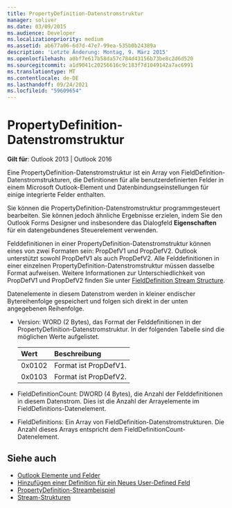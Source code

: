 ```yaml
---
title: PropertyDefinition-Datenstromstruktur
manager: soliver
ms.date: 03/09/2015
ms.audience: Developer
ms.localizationpriority: medium
ms.assetid: ab677a06-6d7d-47e7-99ea-535b0b24389a
description: 'Letzte Änderung: Montag, 9. März 2015'
ms.openlocfilehash: a0bf7e617b58da57c784d43156b73be8c2d6d520
ms.sourcegitcommit: a1d9041c20256616c9c183f7d1049142a7ac6991
ms.translationtype: MT
ms.contentlocale: de-DE
ms.lasthandoff: 09/24/2021
ms.locfileid: "59609654"
---
```

# <a name="propertydefinition-stream-structure"></a>PropertyDefinition-Datenstromstruktur

**Gilt für**: Outlook 2013 | Outlook 2016 
  
Eine PropertyDefinition-Datenstromstruktur [](fielddefinition-stream-structure.md) ist ein Array von FieldDefinition-Datenstromstrukturen, die Definitionen für alle benutzerdefinierten Felder in einem Microsoft Outlook-Element und Datenbindungseinstellungen für einige integrierte Felder enthalten. 
  
Sie können die PropertyDefinition-Datenstromstruktur programmgesteuert bearbeiten. Sie können jedoch ähnliche Ergebnisse erzielen, indem Sie den Outlook Forms Designer und insbesondere das Dialogfeld **Eigenschaften** für ein datengebundenes Steuerelement verwenden. 
  
Felddefinitionen in einer PropertyDefinition-Datenstromstruktur können eines von zwei Formaten sein: PropDefV1 und PropDefV2. Outlook unterstützt sowohl PropDefV1 als auch PropDefV2. Alle Felddefinitionen in einer einzelnen PropertyDefinition-Datenstromstruktur müssen dasselbe Format aufweisen. Weitere Informationen zur Unterschiedlichkeit von PropDefV1 und PropDefV2 finden Sie unter [FieldDefinition Stream Structure](fielddefinition-stream-structure.md).
  
Datenelemente in diesem Datenstrom werden in kleiner endischer Bytereihenfolge gespeichert und folgen sich direkt in der unten angegebenen Reihenfolge.
  
- Version: WORD (2 Bytes), das Format der Felddefinitionen in der PropertyDefinition-Datenstromstruktur. In der folgenden Tabelle sind die möglichen Werte aufgelistet.
    
    |**Wert**|**Beschreibung**|
    |:-----|:-----|
    |0x0102  <br/> |Format ist PropDefV1.  <br/> |
    |0x0103  <br/> |Format ist PropDefV2.  <br/> |
   
- FieldDefinitionCount: DWORD (4 Bytes), die Anzahl der Felddefinitionen in diesem Datenstrom. Dies ist die Anzahl der Arrayelemente im FieldDefinitions-Datenelement.
    
- FieldDefinitions: Ein Array von FieldDefinition-Datenstromstrukturen. Die Anzahl dieses Arrays entspricht dem FieldDefinitionCount-Datenelement.
    
## <a name="see-also"></a>Siehe auch

- [Outlook Elemente und Felder](outlook-items-and-fields.md)
- [Hinzufügen einer Definition für ein Neues User-Defined Feld](how-to-add-a-definition-for-a-new-user-defined-field.md)
- [PropertyDefinition-Streambeispiel](propertydefinition-stream-sample.md)
- [Stream-Strukturen](stream-structures.md)

